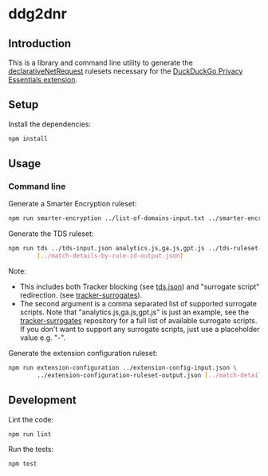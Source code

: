 # ddg2dnr

## Introduction

This is a library and command line utility to generate the [declarativeNetRequest][1]
rulesets necessary for the [DuckDuckGo Privacy Essentials extension][2].


## Setup

Install the dependencies:

```bash
npm install
```

## Usage

### Command line

Generate a Smarter Encryption ruleset:

```bash
npm run smarter-encryption ../list-of-domains-input.txt ../smarter-encryption-ruleset-output.json
```

Generate the TDS ruleset:

```bash
npm run tds ../tds-input.json analytics.js,ga.js,gpt.js ../tds-ruleset-output.json \
        [../match-details-by-rule-id-output.json]
```

Note:
 - This includes both Tracker blocking (see [tds.json][3]) and
   "surrogate script" redirection. (see [tracker-surrogates][4]).
 - The second argument is a comma separated list of supported
   surrogate scripts. Note that "analytics.js,ga.js,gpt.js" is
   just an example, see the [tracker-surrogates][4] repository
   for a full list of available surrogate scripts. If you don't
   want to support any surrogate scripts, just use a placeholder
   value e.g. "-".

Generate the extension configuration ruleset:

```bash
npm run extension-configuration ../extension-config-input.json \
        ../extension-configuration-ruleset-output.json [../match-details-by-rule-id-output.json]
```

## Development

Lint the code:

```bash
npm run lint
```

Run the tests:

```bash
npm test
```

[1]: https://developer.chrome.com/docs/extensions/reference/declarativeNetRequest/
[2]: https://github.com/duckduckgo/duckduckgo-privacy-extension/
[3]: https://staticcdn.duckduckgo.com/trackerblocking/v3/tds.json
[4]: https://github.com/duckduckgo/tracker-surrogates/
